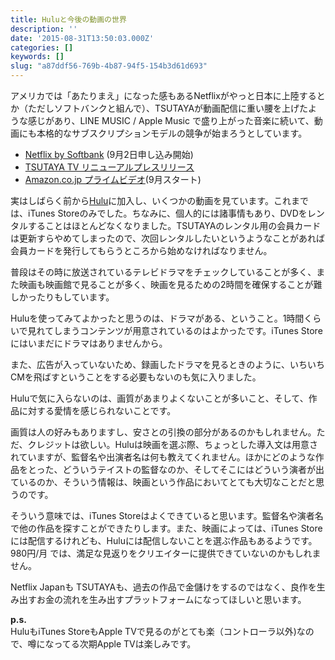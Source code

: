 ```yaml
---
title: Huluと今後の動画の世界
description: ''
date: '2015-08-31T13:50:03.000Z'
categories: []
keywords: []
slug: "a87ddf56-769b-4b87-94f5-154b3d61d693"
---
```

アメリカでは「あたりまえ」になった感もあるNetflixがやっと日本に上陸するとか（ただしソフトバンクと組んで）、TSUTAYAが動画配信に重い腰を上げたような感じがあり、LINE MUSIC / Apple Music で盛り上がった音楽に続いて、動画にも本格的なサブスクリプションモデルの競争が始まろうとしています。

*   [Netflix by Softbank](http://www.softbank.jp/mobile/service/netflix/?cid=ntfx_150825_042) (9月2日申し込み開始)
*   [TSUTAYA TV リニューアルプレスリリース](http://www.tmediahd.co.jp/news/2015/0831_tsutaya-tv.html)
*   [Amazon.co.jp プライムビデオ](http://www.amazon.co.jp/pv)(9月スタート)

実はしばらく前から[Hulu](http://www.hulu.jp)に加入し、いくつかの動画を見ています。これまでは、iTunes Storeのみでした。ちなみに、個人的には諸事情もあり、DVDをレンタルすることはほとんどなくなりました。TSUTAYAのレンタル用の会員カードは更新すらやめてしまったので、次回レンタルしたいというようなことがあれば会員カードを発行してもらうところから始めなければなりません。

普段はその時に放送されているテレビドラマをチェックしていることが多く、また映画も映画館で見ることが多く、映画を見るための2時間を確保することが難しかったりもしています。

Huluを使ってみてよかったと思うのは、ドラマがある、ということ。1時間くらいで見れてしまうコンテンツが用意されているのはよかったです。iTunes Storeにはいまだにドラマはありませんから。

また、広告が入っていないため、録画したドラマを見るときのように、いちいちCMを飛ばすということをする必要もないのも気に入りました。

Huluで気に入らないのは、画質があまりよくないことが多いこと、そして、作品に対する愛情を感じられないことです。

画質は人の好みもありますし、安さとの引換の部分があるのかもしれません。ただ、クレジットは欲しい。Huluは映画を選ぶ際、ちょっとした導入文は用意されていますが、監督名や出演者名は何も教えてくれません。ほかにどのような作品をとった、どういうテイストの監督なのか、そしてそこにはどういう演者が出ているのか、そういう情報は、映画という作品においてとても大切なことだと思うのです。

そういう意味では、iTunes Storeはよくできていると思います。監督名や演者名で他の作品を探すことができたりします。また、映画によっては、iTunes Storeには配信するけれども、Huluには配信しないことを選ぶ作品もあるようです。980円/月 では、満足な見返りをクリエイターに提供できていないのかもしれません。

Netflix Japanも TSUTAYAも、過去の作品で金儲けをするのではなく、良作を生み出すお金の流れを生み出すプラットフォームになってほしいと思います。

**p.s.**  
HuluもiTunes StoreもApple TVで見るのがとても楽（コントローラ以外)なので、噂になってる次期Apple TVは楽しみです。